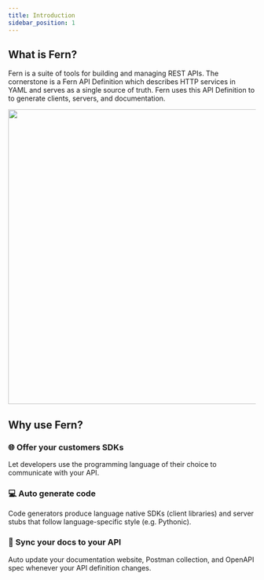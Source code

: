 ```yaml
---
title: Introduction
sidebar_position: 1
---
```


<!-- markdownlint-disable MD033 -->

## What is Fern?

Fern is a suite of tools for building and managing REST APIs. The cornerstone is a Fern API Definition which describes HTTP services in YAML and serves as a single source of truth. Fern uses this API Definition to to generate clients, servers, and documentation.

<p align="center">
  <img src="/img/diagrams/overiew-diagram-dark.png" width="600"/>
</p>

## Why use Fern?

### 🌐 **Offer your customers SDKs**

Let developers use the programming language of their choice to communicate with your API.

### 💻 **Auto generate code**

Code generators produce language native SDKs (client libraries) and server stubs that follow language-specific style (e.g. Pythonic).

### 🔁 **Sync your docs to your API**

Auto update your documentation website, Postman collection, and OpenAPI spec whenever your API definition changes.
